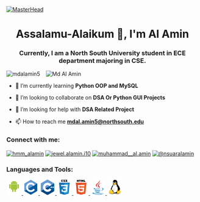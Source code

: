 [![MasterHead](https://mir-s3-cdn-cf.behance.net/project_modules/max_1200/79731568097599.5b50bca477735.jpg)](https://www.facebook.com/jewel.alamin.i10)


<h1 align="center">Assalamu-Alaikum 👋, I'm Al Amin</h1>
<h3 align="center">Currently, I am a North South University student in ECE department majoring in CSE.</h3>
<img align="right" alt="Md Al Amin" width="400" src="https://cdn.dribbble.com/users/1894420/screenshots/14032021/programming_01.gif">



<p align="left"> <img src="https://komarev.com/ghpvc/?username=mdalamin5&label=Profile%20views&color=0e75b6&style=flat" alt="mdalamin5" /> </p>



- 🌱 I’m currently learning **Python OOP and MySQL**

- 👯 I’m looking to collaborate on **DSA Or Python GUI Projects**

- 🤝 I’m looking for help with **DSA Related Project**

- 📫 How to reach me **mdal.amin5@northsouth.edu**

<h3 align="left">Connect with me:</h3>
<p align="left">
<a href="https://twitter.com/hmm_alamin" target="blank"><img align="center" src="https://raw.githubusercontent.com/rahuldkjain/github-profile-readme-generator/master/src/images/icons/Social/twitter.svg" alt="hmm_alamin" height="30" width="40" /></a>
<a href="https://fb.com/jewel.alamin.i10" target="blank"><img align="center" src="https://raw.githubusercontent.com/rahuldkjain/github-profile-readme-generator/master/src/images/icons/Social/facebook.svg" alt="jewel.alamin.i10" height="30" width="40" /></a>
<a href="https://instagram.com/muhammad__al.amin" target="blank"><img align="center" src="https://raw.githubusercontent.com/rahuldkjain/github-profile-readme-generator/master/src/images/icons/Social/instagram.svg" alt="muhammad__al.amin" height="30" width="40" /></a>
<a href="https://www.hackerrank.com/nsuaralamin" target="blank"><img align="center" src="https://raw.githubusercontent.com/rahuldkjain/github-profile-readme-generator/master/src/images/icons/Social/hackerearth.svg" alt="@nsuaralamin" height="30" width="40" /></a>
</p>

<h3 align="left">Languages and Tools:</h3>
<p align="left"> <a href="https://developer.android.com" target="_blank" rel="noreferrer"> <img src="https://raw.githubusercontent.com/devicons/devicon/master/icons/android/android-original-wordmark.svg" alt="android" width="40" height="40"/> </a> <a href="https://www.cprogramming.com/" target="_blank" rel="noreferrer"> <img src="https://raw.githubusercontent.com/devicons/devicon/master/icons/c/c-original.svg" alt="c" width="40" height="40"/> </a> <a href="https://www.w3schools.com/cpp/" target="_blank" rel="noreferrer"> <img src="https://raw.githubusercontent.com/devicons/devicon/master/icons/cplusplus/cplusplus-original.svg" alt="cplusplus" width="40" height="40"/> </a> <a href="https://www.w3schools.com/css/" target="_blank" rel="noreferrer"> <img src="https://raw.githubusercontent.com/devicons/devicon/master/icons/css3/css3-original-wordmark.svg" alt="css3" width="40" height="40"/> </a> <a href="https://www.w3.org/html/" target="_blank" rel="noreferrer"> <img src="https://raw.githubusercontent.com/devicons/devicon/master/icons/html5/html5-original-wordmark.svg" alt="html5" width="40" height="40"/> </a> <a href="https://www.java.com" target="_blank" rel="noreferrer"> <img src="https://raw.githubusercontent.com/devicons/devicon/master/icons/java/java-original.svg" alt="java" width="40" height="40"/> </a> <a href="https://www.linux.org/" target="_blank" rel="noreferrer"> <img src="https://raw.githubusercontent.com/devicons/devicon/master/icons/linux/linux-original.svg" alt="linux" width="40" height="40"/> </a> </p>


